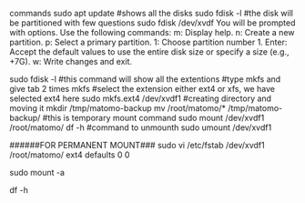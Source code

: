 commands
sudo apt update
#shows all the disks
sudo fdisk -l
#the disk will be partitioned with few questions
sudo fdisk /dev/xvdf
You will be prompted with options. Use the following commands:
m: Display help.
n: Create a new partition.
p: Select a primary partition.
1: Choose partition number 1.
Enter: Accept the default values to use the entire disk size or specify a size (e.g., +7G).
w: Write changes and exit.

sudo fdisk -l
#this command will show all the extentions
#type mkfs and give tab 2 times
mkfs
#select the extension either ext4 or xfs, we have selected ext4 here
sudo mkfs.ext4 /dev/xvdf1
#creating directory and moving it
mkdir /tmp/matomo-backup
mv /root/matomo/* /tmp/matomo-backup/
#this is temporary mount command
sudo mount /dev/xvdf1 /root/matomo/
df -h
#command to unmounth
sudo umount /dev/xvdf1

######FOR PERMANENT MOUNT###
sudo vi /etc/fstab
/dev/xvdf1  /root/matomo/  ext4  defaults  0  0

sudo mount -a

df -h

